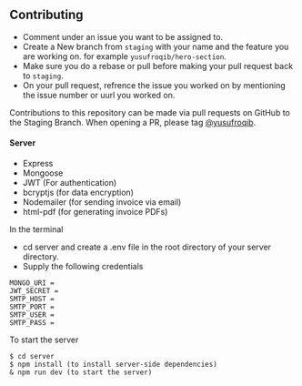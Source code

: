 ## Contributing

- Comment under an issue you want to be assigned to.
- Create a New branch from `staging` with your name and the feature you are working on. for example
  `yusufroqib/hero-section`.
- Make sure you do a rebase or pull before making your pull request back to `staging`.
- On your pull request, refrence the issue you worked on by mentioning the issue number or uurl you worked on.

  
Contributions to this repository can be made via pull requests on GitHub to the Staging Branch. When opening a PR, please tag
[@yusufroqib](https://github.com/yusufroqib).


#### Server

- Express
- Mongoose
- JWT (For authentication)
- bcryptjs (for data encryption)
- Nodemailer (for sending invoice via email)
- html-pdf (for generating invoice PDFs)


In the terminal
- cd server and create a .env file in the root directory of your server directory.
- Supply the following credentials

```
MONGO_URI = 
JWT_SECRET = 
SMTP_HOST = 
SMTP_PORT = 
SMTP_USER = 
SMTP_PASS = 

```

To start the server
```
$ cd server
$ npm install (to install server-side dependencies)
& npm run dev (to start the server)
```
